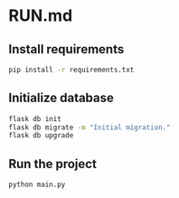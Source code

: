 # RUN.md

## Install requirements

```bash
pip install -r requirements.txt
```

## Initialize database

```bash
flask db init
flask db migrate -m "Initial migration."
flask db upgrade
```

## Run the project

```bash
python main.py
```
